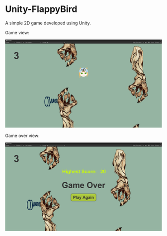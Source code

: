 # Unity-FlappyBird

A simple 2D game developed using Unity. 

Game view: 

![flexible](https://github.com/GonnyGostar/Unity-FlappyBird/blob/main/game1.png)

Game over view:

![flexible](https://github.com/GonnyGostar/Unity-FlappyBird/blob/main/game2.png)
